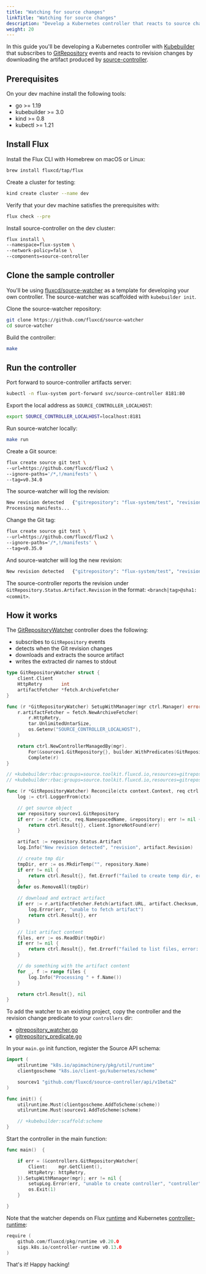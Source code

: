 ```yaml
---
title: "Watching for source changes"
linkTitle: "Watching for source changes"
description: "Develop a Kubernetes controller that reacts to source changes."
weight: 20
---
```


In this guide you'll be developing a Kubernetes controller with
[Kubebuilder](https://github.com/kubernetes-sigs/kubebuilder)
that subscribes to [GitRepository](../components/source/gitrepositories.md)
events and reacts to revision changes by downloading the artifact produced by
[source-controller](../components/source/_index.md).

## Prerequisites

On your dev machine install the following tools:

* go >= 1.19
* kubebuilder >= 3.0
* kind >= 0.8
* kubectl >= 1.21

## Install Flux

Install the Flux CLI with Homebrew on macOS or Linux:

```sh
brew install fluxcd/tap/flux
```

Create a cluster for testing:

```sh
kind create cluster --name dev
```

Verify that your dev machine satisfies the prerequisites with:

```sh
flux check --pre
```

Install source-controller on the dev cluster:

```sh
flux install \
--namespace=flux-system \
--network-policy=false \
--components=source-controller
```

## Clone the sample controller

You'll be using [fluxcd/source-watcher](https://github.com/fluxcd/source-watcher) as
a template for developing your own controller. The source-watcher was scaffolded with `kubebuilder init`.

Clone the source-watcher repository:

```sh
git clone https://github.com/fluxcd/source-watcher
cd source-watcher
```

Build the controller:

```sh
make
```

## Run the controller

Port forward to source-controller artifacts server:

```sh
kubectl -n flux-system port-forward svc/source-controller 8181:80
```

Export the local address as `SOURCE_CONTROLLER_LOCALHOST`:

```sh
export SOURCE_CONTROLLER_LOCALHOST=localhost:8181
```

Run source-watcher locally:

```sh
make run
```

Create a Git source:

```sh
flux create source git test \
--url=https://github.com/fluxcd/flux2 \
--ignore-paths='/*,!/manifests' \
--tag=v0.34.0
```

The source-watcher will log the revision:

```sh
New revision detected   {"gitrepository": "flux-system/test", "revision": "v0.34.0@sha1:90f0d81532f6ea76c30974267956c7eaee5c1dea"}
Processing manifests...
```

Change the Git tag:

```sh
flux create source git test \
--url=https://github.com/fluxcd/flux2 \
--ignore-paths='/*,!/manifests' \
--tag=v0.35.0
```

And source-watcher will log the new revision:

```sh
New revision detected   {"gitrepository": "flux-system/test", "revision": "v0.35.0@sha1:1bf63a94c22d1b9b7ccf92f66a1a34a74bd72fca"}
```

The source-controller reports the revision under `GitRepository.Status.Artifact.Revision` in the format: `<branch|tag>@sha1:<commit>`.

## How it works

The [GitRepositoryWatcher](https://github.com/fluxcd/source-watcher/blob/main/controllers/gitrepository_watcher.go)
controller does the following:

* subscribes to `GitRepository` events
* detects when the Git revision changes
* downloads and extracts the source artifact
* writes the extracted dir names to stdout

```go
type GitRepositoryWatcher struct {
	client.Client
	HttpRetry       int
	artifactFetcher *fetch.ArchiveFetcher
}

func (r *GitRepositoryWatcher) SetupWithManager(mgr ctrl.Manager) error {
	r.artifactFetcher = fetch.NewArchiveFetcher(
		r.HttpRetry,
		tar.UnlimitedUntarSize,
		os.Getenv("SOURCE_CONTROLLER_LOCALHOST"),
	)

	return ctrl.NewControllerManagedBy(mgr).
		For(&sourcev1.GitRepository{}, builder.WithPredicates(GitRepositoryRevisionChangePredicate{})).
		Complete(r)
}

// +kubebuilder:rbac:groups=source.toolkit.fluxcd.io,resources=gitrepositories,verbs=get;list;watch
// +kubebuilder:rbac:groups=source.toolkit.fluxcd.io,resources=gitrepositories/status,verbs=get

func (r *GitRepositoryWatcher) Reconcile(ctx context.Context, req ctrl.Request) (ctrl.Result, error) {
	log := ctrl.LoggerFrom(ctx)

	// get source object
	var repository sourcev1.GitRepository
	if err := r.Get(ctx, req.NamespacedName, &repository); err != nil {
		return ctrl.Result{}, client.IgnoreNotFound(err)
	}

	artifact := repository.Status.Artifact
	log.Info("New revision detected", "revision", artifact.Revision)

	// create tmp dir
	tmpDir, err := os.MkdirTemp("", repository.Name)
	if err != nil {
		return ctrl.Result{}, fmt.Errorf("failed to create temp dir, error: %w", err)
	}
	defer os.RemoveAll(tmpDir)

	// download and extract artifact
	if err := r.artifactFetcher.Fetch(artifact.URL, artifact.Checksum, tmpDir); err != nil {
		log.Error(err, "unable to fetch artifact")
		return ctrl.Result{}, err
	}

	// list artifact content
	files, err := os.ReadDir(tmpDir)
	if err != nil {
		return ctrl.Result{}, fmt.Errorf("failed to list files, error: %w", err)
	}

	// do something with the artifact content
	for _, f := range files {
		log.Info("Processing " + f.Name())
	}

	return ctrl.Result{}, nil
}
```

To add the watcher to an existing project, copy the controller and the revision change predicate to your `controllers` dir:

* [gitrepository_watcher.go](https://github.com/fluxcd/source-watcher/blob/main/controllers/gitrepository_watcher.go)
* [gitrepository_predicate.go](https://github.com/fluxcd/source-watcher/blob/main/controllers/gitrepository_predicate.go)

In your `main.go` init function, register the Source API schema:

```go
import (
	utilruntime "k8s.io/apimachinery/pkg/util/runtime"
	clientgoscheme "k8s.io/client-go/kubernetes/scheme"

	sourcev1 "github.com/fluxcd/source-controller/api/v1beta2"
)

func init() {
	utilruntime.Must(clientgoscheme.AddToScheme(scheme))
	utilruntime.Must(sourcev1.AddToScheme(scheme)

	// +kubebuilder:scaffold:scheme
}
```

Start the controller in the main function:

```go
func main()  {

	if err = (&controllers.GitRepositoryWatcher{
		Client:    mgr.GetClient(),
		HttpRetry: httpRetry,
	}).SetupWithManager(mgr); err != nil {
		setupLog.Error(err, "unable to create controller", "controller", "GitRepositoryWatcher")
		os.Exit(1)
	}

}
```

Note that the watcher depends on Flux [runtime](https://pkg.go.dev/github.com/fluxcd/pkg/runtime)
and Kubernetes [controller-runtime](https://pkg.go.dev/sigs.k8s.io/controller-runtime):

```go
require (
    github.com/fluxcd/pkg/runtime v0.20.0
    sigs.k8s.io/controller-runtime v0.13.0
)
```

That's it! Happy hacking!
